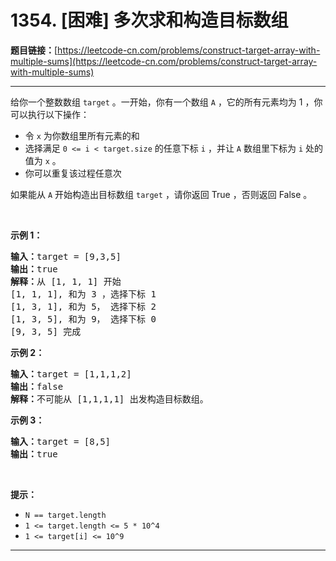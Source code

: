 # 1354. [困难] 多次求和构造目标数组

**题目链接：**[https://leetcode-cn.com/problems/construct-target-array-with-multiple-sums](https://leetcode-cn.com/problems/construct-target-array-with-multiple-sums)

---

<div class="content__1Y2H">
 <div class="notranslate">
  <p>给你一个整数数组&nbsp;<code>target</code> 。一开始，你有一个数组&nbsp;<code>A</code> ，它的所有元素均为 1 ，你可以执行以下操作：</p> 
  <ul> 
   <li>令&nbsp;<code>x</code>&nbsp;为你数组里所有元素的和</li> 
   <li>选择满足&nbsp;<code>0 &lt;= i &lt; target.size</code>&nbsp;的任意下标&nbsp;<code>i</code>&nbsp;，并让&nbsp;<code>A</code>&nbsp;数组里下标为&nbsp;<code>i</code>&nbsp;处的值为&nbsp;<code>x</code>&nbsp;。</li> 
   <li>你可以重复该过程任意次</li> 
  </ul> 
  <p>如果能从&nbsp;<code>A</code>&nbsp;开始构造出目标数组&nbsp;<code>target</code>&nbsp;，请你返回 True ，否则返回 False 。</p> 
  <p>&nbsp;</p> 
  <p><strong>示例 1：</strong></p> 
  <pre class="language-text"><strong>输入：</strong>target = [9,3,5]
<strong>输出：</strong>true
<strong>解释：</strong>从 [1, 1, 1] 开始
[1, 1, 1], 和为 3 ，选择下标 1
[1, 3, 1], 和为 5， 选择下标 2
[1, 3, 5], 和为 9， 选择下标 0
[9, 3, 5] 完成
</pre> 
  <p><strong>示例 2：</strong></p> 
  <pre class="language-text"><strong>输入：</strong>target = [1,1,1,2]
<strong>输出：</strong>false
<strong>解释：</strong>不可能从 [1,1,1,1] 出发构造目标数组。
</pre> 
  <p><strong>示例 3：</strong></p> 
  <pre class="language-text"><strong>输入：</strong>target = [8,5]
<strong>输出：</strong>true
</pre> 
  <p>&nbsp;</p> 
  <p><strong>提示：</strong></p> 
  <ul> 
   <li><code>N == target.length</code></li> 
   <li><code>1 &lt;= target.length&nbsp;&lt;= 5 * 10^4</code></li> 
   <li><code>1 &lt;= target[i] &lt;= 10^9</code></li> 
  </ul> 
 </div>
</div>

---

```

```